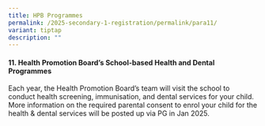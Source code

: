 ```yaml
---
title: HPB Programmes
permalink: /2025-secondary-1-registration/permalink/para11/
variant: tiptap
description: ""
---
```

<h4>11. Health Promotion Board’s School-based Health and Dental Programmes</h4>
<p>Each year, the Health Promotion Board’s team will visit the school to
conduct health screening, immunisation, and dental services for your child.
More information on the required parental consent to enrol your child for
the health &amp; dental services will be posted up via PG in Jan 2025.</p>